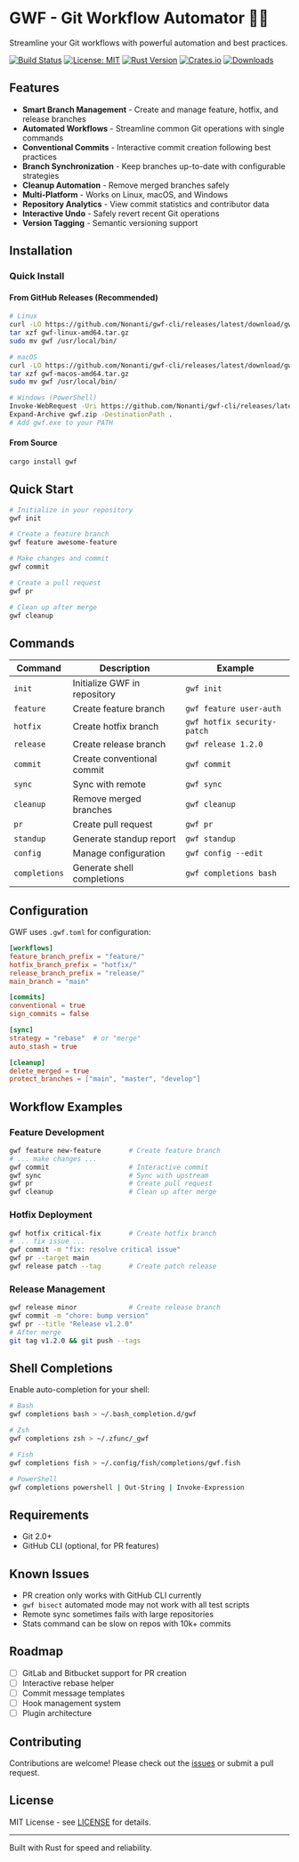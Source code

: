 # GWF - Git Workflow Automator 🚀✨

Streamline your Git workflows with powerful automation and best practices.

[![Build Status](https://github.com/Nonanti/gwf-cli/actions/workflows/main.yml/badge.svg)](https://github.com/Nonanti/gwf-cli/actions/workflows/main.yml)
[![License: MIT](https://img.shields.io/badge/License-MIT-yellow.svg)](https://opensource.org/licenses/MIT)
[![Rust Version](https://img.shields.io/badge/rust-1.82%2B-orange.svg)](https://www.rust-lang.org/)
[![Crates.io](https://img.shields.io/crates/v/gwf.svg)](https://crates.io/crates/gwf)
[![Downloads](https://img.shields.io/crates/d/gwf.svg)](https://crates.io/crates/gwf)
## Features

- **Smart Branch Management** - Create and manage feature, hotfix, and release branches
- **Automated Workflows** - Streamline common Git operations with single commands
- **Conventional Commits** - Interactive commit creation following best practices
- **Branch Synchronization** - Keep branches up-to-date with configurable strategies
- **Cleanup Automation** - Remove merged branches safely
- **Multi-Platform** - Works on Linux, macOS, and Windows
- **Repository Analytics** - View commit statistics and contributor data
- **Interactive Undo** - Safely revert recent Git operations
- **Version Tagging** - Semantic versioning support

## Installation

### Quick Install

#### From GitHub Releases (Recommended)

```bash
# Linux
curl -LO https://github.com/Nonanti/gwf-cli/releases/latest/download/gwf-linux-amd64.tar.gz
tar xzf gwf-linux-amd64.tar.gz
sudo mv gwf /usr/local/bin/

# macOS
curl -LO https://github.com/Nonanti/gwf-cli/releases/latest/download/gwf-macos-amd64.tar.gz
tar xzf gwf-macos-amd64.tar.gz
sudo mv gwf /usr/local/bin/

# Windows (PowerShell)
Invoke-WebRequest -Uri https://github.com/Nonanti/gwf-cli/releases/latest/download/gwf-windows-amd64.zip -OutFile gwf.zip
Expand-Archive gwf.zip -DestinationPath .
# Add gwf.exe to your PATH
```

#### From Source

```bash
cargo install gwf
```

## Quick Start

```bash
# Initialize in your repository
gwf init

# Create a feature branch
gwf feature awesome-feature

# Make changes and commit
gwf commit

# Create a pull request
gwf pr

# Clean up after merge
gwf cleanup
```

## Commands

| Command | Description | Example |
|---------|-------------|---------|
| `init` | Initialize GWF in repository | `gwf init` |
| `feature` | Create feature branch | `gwf feature user-auth` |
| `hotfix` | Create hotfix branch | `gwf hotfix security-patch` |
| `release` | Create release branch | `gwf release 1.2.0` |
| `commit` | Create conventional commit | `gwf commit` |
| `sync` | Sync with remote | `gwf sync` |
| `cleanup` | Remove merged branches | `gwf cleanup` |
| `pr` | Create pull request | `gwf pr` |
| `standup` | Generate standup report | `gwf standup` |
| `config` | Manage configuration | `gwf config --edit` |
| `completions` | Generate shell completions | `gwf completions bash` |

## Configuration

GWF uses `.gwf.toml` for configuration:

```toml
[workflows]
feature_branch_prefix = "feature/"
hotfix_branch_prefix = "hotfix/"
release_branch_prefix = "release/"
main_branch = "main"

[commits]
conventional = true
sign_commits = false

[sync]
strategy = "rebase"  # or "merge"
auto_stash = true

[cleanup]
delete_merged = true
protect_branches = ["main", "master", "develop"]
```

## Workflow Examples

### Feature Development

```bash
gwf feature new-feature       # Create feature branch
# ... make changes ...
gwf commit                    # Interactive commit
gwf sync                      # Sync with upstream
gwf pr                        # Create pull request
gwf cleanup                   # Clean up after merge
```

### Hotfix Deployment

```bash
gwf hotfix critical-fix       # Create hotfix branch
# ... fix issue ...
gwf commit -m "fix: resolve critical issue"
gwf pr --target main
gwf release patch --tag       # Create patch release
```

### Release Management

```bash
gwf release minor             # Create release branch
gwf commit -m "chore: bump version"
gwf pr --title "Release v1.2.0"
# After merge
git tag v1.2.0 && git push --tags
```

## Shell Completions

Enable auto-completion for your shell:

```bash
# Bash
gwf completions bash > ~/.bash_completion.d/gwf

# Zsh
gwf completions zsh > ~/.zfunc/_gwf

# Fish
gwf completions fish > ~/.config/fish/completions/gwf.fish

# PowerShell
gwf completions powershell | Out-String | Invoke-Expression
```

## Requirements

- Git 2.0+
- GitHub CLI (optional, for PR features)

## Known Issues

- PR creation only works with GitHub CLI currently
- `gwf bisect` automated mode may not work with all test scripts
- Remote sync sometimes fails with large repositories
- Stats command can be slow on repos with 10k+ commits

## Roadmap

- [ ] GitLab and Bitbucket support for PR creation
- [ ] Interactive rebase helper
- [ ] Commit message templates
- [ ] Hook management system
- [ ] Plugin architecture

## Contributing

Contributions are welcome! Please check out the [issues](https://github.com/Nonanti/gwf-cli/issues) or submit a pull request.

## License

MIT License - see [LICENSE](LICENSE) for details.

---


Built with Rust for speed and reliability.

